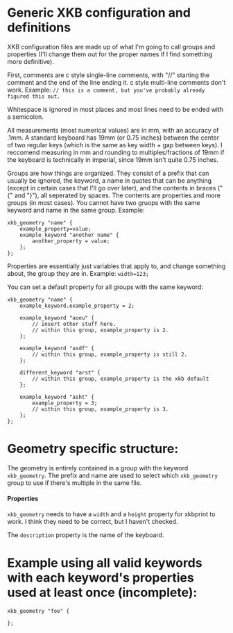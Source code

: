 # Generic XKB configuration and definitions

XKB configuration files are made up of what I'm going to call groups and properties (I'll change them out for the proper names if I find something more definitive).

First, comments are c style single-line comments, with "//" starting the comment and the end of the line ending it. c style multi-line comments don't work.
Example:
`// this is a comment, but you've probably already figured this out.`

Whitespace is ignored in most places and most lines need to be ended with a semicolon.

All measurements (most numerical values) are in mm, with an accuracy of .1mm.
A standard keyboard has 19mm (or 0.75 inches) between the center of two regular keys (which is the same as key width + gap between keys).
I reccomend measuring in mm and rounding to multiples/fractions of 19mm if the keyboard is technically in imperial, since 19mm isn't quite 0.75 inches.

Groups are how things are organized.
They consist of a prefix that can usually be ignored, the keyword, a name in quotes that can be anything (except in certain cases that I'll go over later), and the contents in braces ("{" and "}"), all seperated by spaces.
The contents are properties and more groups (in most cases).
You cannot have two gruops with the same keyword and name in the same group.
Example:
```
xkb_geometry "name" {
    example_property=value;
    example_keyword "another name" {
        another_property = value;
    };
};
```

Properties are essentially just variables that apply to, and change something about, the group they are in.
Example:
`width=123;`

You can set a default property for all groups with the same keyword:
```
xkb_geometry "name" {
    example_keyword.example_property = 2;

    example_keyword "aoeu" {
        // insert other stuff here.
        // within this group, example_property is 2.
    };

    example_keyword "asdf" {
        // within this group, example_property is still 2.
    };

    different_keyword "arst" {
        // within this group, example_property is the xkb default
    };

    example_keyword "asht" {
        example_property = 3;
        // within this group, example_property is 3.
    };
};  
```

# Geometry specific structure:

The geometry is entirely contained in a group with the keyword `xkb_geometry`.
The prefix and name are used to select which `xkb_geometry` group to use if there's multiple in the same file.

#### Properties
`xkb_geometry` needs to have a `width` and a `height` property for xkbprint to work.
I think they need to be correct, but I haven't checked.

The `description` property is the name of the keyboard.



# Example using all valid keywords with each keyword's properties used at least once (incomplete):
```
xkb_geometry "foo" {
    
};
```
